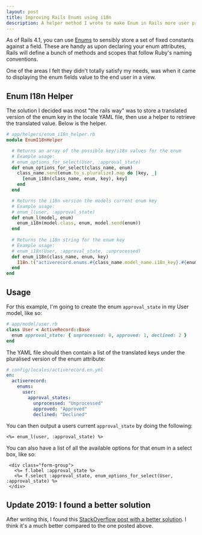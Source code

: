 ```yaml
---
layout: post
title: Improving Rails Enums using i18n
description: A helper method I wrote to make Enum in Rails more user presentable using i18n.
---
```


As of Rails 4.1, you can use [Enums](http://api.rubyonrails.org/v4.1/classes/ActiveRecord/Enum.html) to sensibly store a set of fixed constants against a field. These are handy as upon declaring your enum attributes, Rails will define a bunch of methods and scopes that follow Ruby's naming conventions.

One of the areas I felt they didn't totally satisfy my needs, was when it came to displaying the enum fields value to the end user in a view. 

## Enum I18n Helper

The solution I decided was most "the rails way" was to store a translated version of the enum key in the locale YAML file, then use a helper to retrieve the translated value. Below is the helper.

```ruby
# app/helpers/enum_i18n_helper.rb
module EnumI18nHelper

  # Returns an array of the possible key/i18n values for the enum
  # Example usage:
  # enum_options_for_select(User, :approval_state)
  def enum_options_for_select(class_name, enum)
    class_name.send(enum.to_s.pluralize).map do |key, _|
      [enum_i18n(class_name, enum, key), key]
    end
  end

  # Returns the i18n version the models current enum key
  # Example usage:
  # enum_l(user, :approval_state)
  def enum_l(model, enum)
    enum_i18n(model.class, enum, model.send(enum))
  end
  
  # Returns the i18n string for the enum key
  # Example usage:
  # enum_i18n(User, :approval_state, :unprocessed)
  def enum_i18n(class_name, enum, key)
    I18n.t("activerecord.enums.#{class_name.model_name.i18n_key}.#{enum.to_s.pluralize}.#{key}")
  end
end
```

## Usage

For this example, I'm going to create the enum `approval_state` in my User model, like so:

```ruby
# app/model/user.rb
class User < ActiveRecord::Base
  enum approval_state: { unprocessed: 0, approved: 1, declined: 2 }
end
```

The YAML file should then contain a list of the translated keys under the pluralised version of the enum attribute:

```yml
# config/locales/activerecord.en.yml
en:
  activerecord:
    enums:
      user:
        approval_states:
          unprocessed: "Unprocessed"
          approved: "Approved"
          declined: "Declined"
```

You can then output a users current `approval_state` by doing the following:

```erb
<%= enum_l(user, :approval_state) %>
```

You can also have a list of all the available options for that enum in a select box, like so:

```erb
 <div class="form-group">
   <%= f.label :approval_state %>
   <%= f.select :approval_state, enum_options_for_select(User, :approval_state) %>
 </div>
 ```

## Update 2019: I found a better solution

After writing this, I found this [StackOverflow post with a better solution](https://stackoverflow.com/questions/22827270/how-to-use-i18n-with-rails-4-enums/36335591#36335591). I think it's a much better compared to the one posted above.

